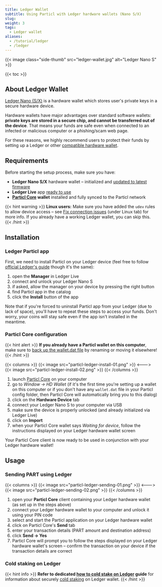 ```yaml
---
title: Ledger Wallet
subtitle: Using Particl with Ledger hardware wallets (Nano S/X)
slug:
weight: 3
tags:
  - Ledger wallet
aliases:
  - /tutorial/ledger
  - /ledger
---
```


{{< image class="side-thumb" src="ledger-wallet.jpg" alt="Ledger Nano S" >}}

{{< toc >}}

## About Ledger Wallet

[Ledger Nano (S/X)](https://www.ledger.com/) is a hardware wallet which stores user's private keys in a secure hardware device.

Hardware wallets have major advantages over standard software wallets: **private keys are stored in a secure chip, and cannot be transferred out of the device**. That means your funds are safe even when connected to an infected or malicious computer or a phishing/scam web page.

For these reasons, we highly recommend users to protect their funds by setting up a Ledger or other [compatible hardware wallet](/learn/wallets/hardware/).


## Requirements

Before starting the setup process, make sure you have:

- **Ledger Nano S/X** hardware wallet – initialized and [updated to latest firmware](https://support.ledgerwallet.com/hc/en-us/articles/360002731113-Update-Ledger-Nano-S-firmware)
- **Ledger Live** app [ready to use](https://support.ledger.com/hc/en-us/articles/360006395233)
- **[Particl Core](/tutorial/wallets/particl-core/) wallet** installed and fully synced to the Particl network

{{< hint warning >}}
**Linux users:** Make sure you have added the `udev` rules to allow device access – see [Fix connection issues](https://support.ledgerwallet.com/hc/en-us/articles/115005165269-Fix-connection-issues) (under Linux tab) for more info. If you already have a working Ledger wallet, you can skip this.
{{< /hint >}}


## Installation

### Ledger Particl app

First, we need to install Particl on your Ledger device (feel free to follow [official Ledger's guide](https://support.ledger.com/hc/en-us/articles/360007687153) though it's the same):

  1. open the **Manager** in Ledger Live
  2. connect and unlock your Ledger Nano S
  3. if asked, allow the manager on your device by pressing the right button
  4. find Particl app in the catalog
  5. click the **Install** button of the app

Note that if you're forced to uninstall Particl app from your Ledger (due to lack of space), you'll have to repeat these steps to access your funds. Don't worry, your coins will stay safe even if the app isn't installed in the meantime.

### Particl Core configuration

{{< hint alert >}}
**If you already have a Particl wallet on this computer**,\
make sure to [back up the wallet.dat file](/tutorial/security/backup-restore-wallet/) by renaming or moving it elsewhere!
{{< /hint >}}

{{< columns >}}
{{< image src="particl-ledger-install-01.png" >}}
<--->
{{< image src="particl-ledger-install-02.png" >}}
{{< /columns >}}

  1. launch [Particl Core](/tutorial/wallets/particl-core/) on your computer
  2. go to _Window → HD Wallet_ (if it's the first time you're setting up a wallet on this computer or if you don't have any `wallet.dat` file in your Particl config folder, then Particl Core will automatically bring you to this dialog)
  3. click on the **Hardware Device** tab
  4. connect your Ledger Nano S to your computer via USB
  5. make sure the device is properly unlocked (and already initialized via Ledger Live)
  6. click on **Import**
  7. when your Particl Core wallet says _Waiting for device_, follow the instructions displayed on your Ledger hardware wallet screen

Your Particl Core client is now ready to be used in conjunction with your Ledger hardware wallet!


## Usage

### Sending PART using Ledger

{{< columns >}}
{{< image src="particl-ledger-sending-01.png" >}}
<--->
{{< image src="particl-ledger-sending-02.png" >}}
{{< /columns >}}

  1. open your **Particl Core** client containing your Ledger hardware wallet (as set up in the steps above)
  2. connect your Ledger hardware wallet to your computer and unlock it using your PIN code
  3. select and start the Particl application on your Ledger hardware wallet
  4. click on Particl Core's **Send** tab
  5. enter your transaction details (PART amount and destination address)
  6. click **Send → Yes**
  7. Particl Core will prompt you to follow the steps displayed on your Ledger hardware wallet's screen – confirm the transaction on your device if the transaction details are correct

### Cold staking on Ledger

{{< hint info >}}
**Refer to dedicated [how to cold stake on Ledger](/tutorial/staking/ledger) guide** for information about securely [cold staking](/learn/staking/intro/#cold-staking) on Ledger wallet.
{{< /hint >}}
